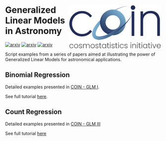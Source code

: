 # <img  align="right" src="https://github.com/COINtoolbox/brand-assets/blob/main/logo/COIN_2024_Logo.svg" width="300"> Generalized Linear Models in Astronomy
[![arxiv](http://img.shields.io/badge/arXiv-1503.07736-lightgrey.svg?style=plastic)](http://arxiv.org/abs/1409.7696)
[![arxiv](http://img.shields.io/badge/arXiv-1503.07736-lightgrey.svg?style=plastic)](http://arxiv.org/abs/1409.7696)
[![arxiv](http://img.shields.io/badge/arXiv-1503.07736-lightgrey.svg?style=plastic)](http://arxiv.org/abs/1409.7696)

Script examples from  a series of papers aimed at illustrating the power of Generalized Linear Models for astronomical applications.  

## Binomial Regression

Detailed examples presented in [COIN - GLM I](http://adsabs.harvard.edu/abs/2015A%26C....12...21D).

See full tutorial [here](https://github.com/COINtoolbox/GLM_Tutorial/blob/master/Logit/doc/Logit.md).

## Count Regression 

Detailed examples presented in [COIN - GLM III](http://adsabs.harvard.edu/abs/2015MNRAS.453.1928D)

See full tutorial [here](https://github.com/COINtoolbox/GLM_Tutorial/blob/master/Count/doc/Count.md)


